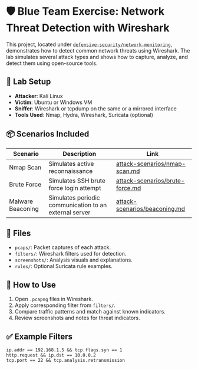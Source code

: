 # 🛡️ Blue Team Exercise: Network Threat Detection with Wireshark

This project, located under [`defensive-security/network-monitoring`](https://github.com/basil9099/cybersecurity-homelab/tree/main/defensive-security/network-monitoring), demonstrates how to detect common network threats using Wireshark. The lab simulates several attack types and shows how to capture, analyze, and detect them using open-source tools.

## 🔧 Lab Setup

- **Attacker**: Kali Linux
- **Victim**: Ubuntu or Windows VM
- **Sniffer**: Wireshark or tcpdump on the same or a mirrored interface
- **Tools Used**: Nmap, Hydra, Wireshark, Suricata (optional)

## 📦 Scenarios Included

| Scenario | Description | Link |
|---------|-------------|------|
| Nmap Scan | Simulates active reconnaissance | [attack-scenarios/nmap-scan.md](attack-scenarios/nmap-scan.md) |
| Brute Force | Simulates SSH brute force login attempt | [attack-scenarios/brute-force.md](attack-scenarios/brute-force.md) |
| Malware Beaconing | Simulates periodic communication to an external server | [attack-scenarios/beaconing.md](attack-scenarios/beaconing.md) |

## 📁 Files

- `pcaps/`: Packet captures of each attack.
- `filters/`: Wireshark filters used for detection.
- `screenshots/`: Analysis visuals and explanations.
- `rules/`: Optional Suricata rule examples.

## 🧪 How to Use

1. Open `.pcapng` files in Wireshark.
2. Apply corresponding filter from `filters/`.
3. Compare traffic patterns and match against known indicators.
4. Review screenshots and notes for threat indicators.

## ✅ Example Filters

```wireshark
ip.addr == 192.168.1.5 && tcp.flags.syn == 1
http.request && ip.dst == 10.0.0.2
tcp.port == 22 && tcp.analysis.retransmission
```
